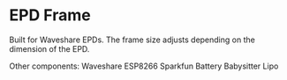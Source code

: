 # EPD Frame

Built for Waveshare EPDs. The frame size adjusts depending on the dimension of the EPD.

Other components:
Waveshare ESP8266
Sparkfun Battery Babysitter
Lipo
